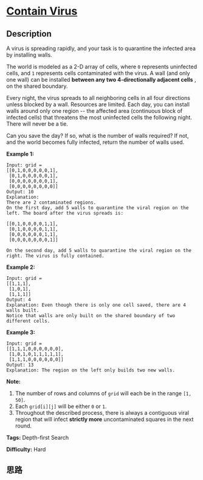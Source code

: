# [Contain Virus][title]

## Description

A virus is spreading rapidly, and your task is to quarantine the infected area
by installing walls.

The world is modeled as a 2-D array of cells, where `0` represents uninfected
cells, and `1` represents cells contaminated with the virus. A wall (and only
one wall) can be installed **between any two 4-directionally adjacent cells**
, on the shared boundary.

Every night, the virus spreads to all neighboring cells in all four directions
unless blocked by a wall. Resources are limited. Each day, you can install
walls around only one region -- the affected area (continuous block of
infected cells) that threatens the most uninfected cells the following night.
There will never be a tie.

Can you save the day? If so, what is the number of walls required? If not, and
the world becomes fully infected, return the number of walls used.

**Example 1:**  
            Input: grid =     [[0,1,0,0,0,0,0,1],     [0,1,0,0,0,0,0,1],     [0,0,0,0,0,0,0,1],     [0,0,0,0,0,0,0,0]]    Output: 10    Explanation:    There are 2 contaminated regions.    On the first day, add 5 walls to quarantine the viral region on the left. The board after the virus spreads is:        [[0,1,0,0,0,0,1,1],     [0,1,0,0,0,0,1,1],     [0,0,0,0,0,0,1,1],     [0,0,0,0,0,0,0,1]]        On the second day, add 5 walls to quarantine the viral region on the right. The virus is fully contained.    

**Example 2:**  
            Input: grid =     [[1,1,1],     [1,0,1],     [1,1,1]]    Output: 4    Explanation: Even though there is only one cell saved, there are 4 walls built.    Notice that walls are only built on the shared boundary of two different cells.    

**Example 3:**  
            Input: grid =     [[1,1,1,0,0,0,0,0,0],     [1,0,1,0,1,1,1,1,1],     [1,1,1,0,0,0,0,0,0]]    Output: 13    Explanation: The region on the left only builds two new walls.    

**Note:**  

  1. The number of rows and columns of `grid` will each be in the range `[1, 50]`.
  2. Each `grid[i][j]` will be either `0` or `1`.
  3. Throughout the described process, there is always a contiguous viral region that will infect **strictly more** uncontaminated squares in the next round.


**Tags:** Depth-first Search

**Difficulty:** Hard

## 思路

[title]: https://leetcode.com/problems/contain-virus
